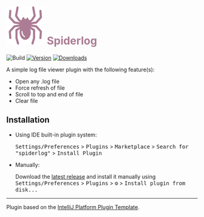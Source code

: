 # ![spiderlog](./src/main/resources/META-INF/pluginIcon.svg) <span style="color:#AB7C94">Spiderlog</span>

![Build](https://github.com/mohamead/spiderlog/workflows/Build/badge.svg)
[![Version](https://img.shields.io/jetbrains/plugin/v/18952-spiderlog.svg)](https://plugins.jetbrains.com/plugin/18952-spiderlog)
[![Downloads](https://img.shields.io/jetbrains/plugin/d/18952-spiderlog.svg)](https://plugins.jetbrains.com/plugin/18952-spiderlog)


<!-- Plugin description -->
A simple log file viewer plugin with the following feature(s):
- Open any .log file
- Force refresh of file
- Scroll to top and end of file
- Clear file
<!-- Plugin description end -->

## Installation

- Using IDE built-in plugin system:

  <kbd>Settings/Preferences</kbd> > <kbd>Plugins</kbd> > <kbd>Marketplace</kbd> > <kbd>Search for "spiderlog"</kbd> >
  <kbd>Install Plugin</kbd>

- Manually:

  Download the [latest release](https://github.com/mohamead/spiderlog/releases/latest) and install it manually using
  <kbd>Settings/Preferences</kbd> > <kbd>Plugins</kbd> > <kbd>⚙️</kbd> > <kbd>Install plugin from disk...</kbd>


---
Plugin based on the [IntelliJ Platform Plugin Template][template].

[template]: https://github.com/JetBrains/intellij-platform-plugin-template
